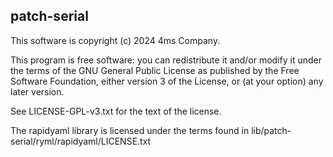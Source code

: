 ## patch-serial

This software is copyright (c) 2024 4ms Company.

This program is free software: you can redistribute it and/or modify it under
the terms of the GNU General Public License as published by the Free Software
Foundation, either version 3 of the License, or (at your option) any later
version.

See LICENSE-GPL-v3.txt for the text of the license.

The rapidyaml library is licensed under the terms found in 
lib/patch-serial/ryml/rapidyaml/LICENSE.txt
